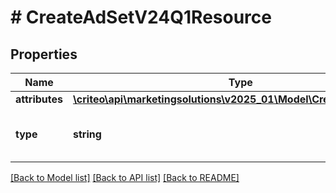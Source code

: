 # # CreateAdSetV24Q1Resource

## Properties

Name | Type | Description | Notes
------------ | ------------- | ------------- | -------------
**attributes** | [**\criteo\api\marketingsolutions\v2025_01\Model\CreateAdSetV24Q1**](CreateAdSetV24Q1.md) |  | [optional]
**type** | **string** | Canonical type name of the entity | [optional]

[[Back to Model list]](../../README.md#models) [[Back to API list]](../../README.md#endpoints) [[Back to README]](../../README.md)
